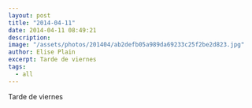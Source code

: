 ```yaml
---
layout: post
title: "2014-04-11"
date: 2014-04-11 08:49:21
description: 
image: "/assets/photos/201404/ab2defb05a989da69233c25f2be2d823.jpg"
author: Elise Plain
excerpt: Tarde de viernes
tags: 
  - all
---
```


Tarde de viernes
<p></p>
